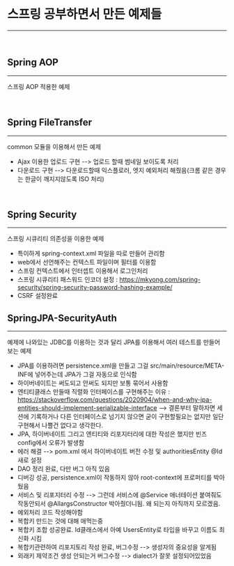 # 스프링 공부하면서 만든 예제들
---

&nbsp;
&nbsp;
&nbsp;

## Spring AOP
---
  스프링 AOP 적용한 예제



&nbsp;
&nbsp;
&nbsp;

## Spring FileTransfer
---
  common 모듈을 이용해서 만든 예제
  - Ajax 이용한 업로드 구현 --> 업로드 할때 썸네일 보이도록 처리
  - 다운로드 구현 --> 다운로드할때 익스플로러, 엣지 예외처리 해줬음(크롬 같은 경우는 한글이 깨지지않도록 ISO 처리)



&nbsp;
&nbsp;
&nbsp;


## Spring Security
---
  스프링 시큐리티 의존성을 이용한 예제
  - 특이하게 spring-context.xml 파일을 따로 만들어 관리함
  - web에서 선언해주는 컨텍스트 파일이며 필터를 이용함
  - 스프링 컨텍스트에서 인터셉트 이용해서 로그인처리
  - 스프링 시큐리티 패스워드 인코더 설정 :  <https://mkyong.com/spring-security/spring-security-password-hashing-example/>
  - CSRF 설정완료


## SpringJPA-SecurityAuth
---
  예제에 나와있는 JDBC를 이용하는 것과 달리 JPA를 이용해서 여러 테스트를 만들어 보는 예제
  - JPA를 이용하려면 persistence.xml을 만들고 그걸 src/main/resource/META-INF에 넣어주는데 JPA가 그걸 자동으로 인식함
  - 하이버네이트는 써도되고 안써도 되지만 보통 묶어서 사용함
  - 엔티티클래스 만들때 직렬화 인터페이스를 구현해주는 이유 : <https://stackoverflow.com/questions/2020904/when-and-why-jpa-entities-should-implement-serializable-interface> --> 결론부터 말하자면 세션에 기록하거나 다른 인터페이스로 넘기지 않으면 굳이 구현할필요는 없지만 일단 구현해서 나쁠건 없다고 생각한다.
  - JPA, 하이버네이트 그리고 엔티티와 리포지터리에 대한 작성은 했지만 빈즈 config에서 오류가 발생함
  - 에러 해결 --> pom.xml 에서 하이버네이트 버전 수정 및 authoritiesEntity @Id 새로 설정
  - DAO 정리 완료, 다만 버그 아직 있음
  - 디버깅 성공, persistence.xml이 작동하지 않아 root-context에 프로퍼티를 박아뒀음
  - 서비스 및 리포지터리 수정 --> 그런데 서비스에 @Service 애너테이션 붙여줘도 작동안되서 @AllargsConstructor 박아줬더니됨. 왜 되는지 아직까지 모르겠음.
  - 예외처리 코드 작성해야함
  - 복합키 만드는 것에 대해 애먹는중
  - 복합키 조합 성공완료. Id클래스에서 아예 UsersEntity로 타입을 바꾸고 이름도 최신화 시킴
  - 복합키관련하여 리포지토리 작성 완료, 버그수정 --> 생성자의 중요성을 알게됨
  - 외래키 제약조건 생성 안되는거 버그수정 --> dialect가 잘못 설정되어있었음